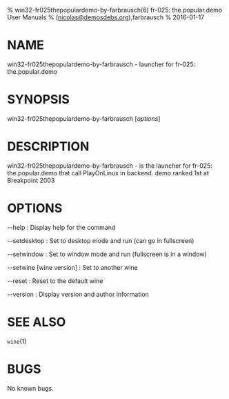 % win32-fr025thepopulardemo-by-farbrausch(6) fr-025: the.popular.demo User Manuals
%  (nicolas@demosdebs.org),farbrausch
% 2016-01-17

# NAME
win32-fr025thepopulardemo-by-farbrausch - launcher for fr-025: the.popular.demo

# SYNOPSIS
win32-fr025thepopulardemo-by-farbrausch [*options*]

# DESCRIPTION
win32-fr025thepopulardemo-by-farbrausch - is the launcher for fr-025: the.popular.demo that call PlayOnLinux in backend.
demo ranked 1st at Breakpoint 2003

# OPTIONS
\--help
:   Display help for the command

\--setdesktop
:   Set to desktop mode and run (can go in fullscreen)

\--setwindow
:   Set to window mode and run (fullscreen is in a window)

\--setwine [wine version]
:   Set to another wine

\--reset
:   Reset to the default wine

\--version
:   Display version and author information

# SEE ALSO
`wine`(1)

# BUGS
No known bugs.
